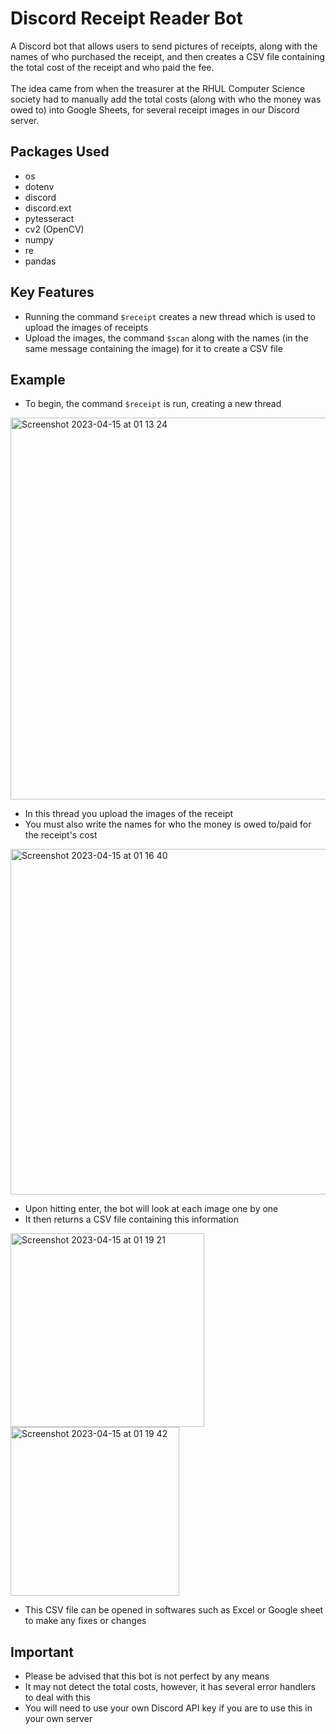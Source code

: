 # Discord Receipt Reader Bot
A Discord bot that allows users to send pictures of receipts, along with the names of who purchased the receipt, and then creates a CSV file containing the total cost of the receipt and who paid the fee. <br/> <br/>
The idea came from when the treasurer at the RHUL Computer Science society had to manually add the total costs (along with who the money was owed to) into Google Sheets, for several receipt images in our Discord server.

## Packages Used
- os
- dotenv
- discord
- discord.ext
- pytesseract
- cv2 (OpenCV)
- numpy
- re
- pandas

## Key Features
- Running the command `$receipt` creates a new thread which is used to upload the images of receipts
- Upload the images, the command `$scan` along with the names (in the same message containing the image) for it to create a CSV file

## Example
- To begin, the command `$receipt` is run, creating a new thread
<img width="611" alt="Screenshot 2023-04-15 at 01 13 24" src="https://user-images.githubusercontent.com/104798477/232173090-e094f0fd-ecd0-4dea-ad34-fca90b42fe74.png">

- In this thread you upload the images of the receipt
- You must also write the names for who the money is owed to/paid for the receipt's cost
<img width="553" alt="Screenshot 2023-04-15 at 01 16 40" src="https://user-images.githubusercontent.com/104798477/232173198-39ac1b43-a019-4d60-a511-a06268288325.png">

- Upon hitting enter, the bot will look at each image one by one
- It then returns a CSV file containing this information
<img width="310" alt="Screenshot 2023-04-15 at 01 19 21" src="https://user-images.githubusercontent.com/104798477/232173554-02aa6900-56c7-4ff4-9e17-520653752a4c.png">
<img width="270" alt="Screenshot 2023-04-15 at 01 19 42" src="https://user-images.githubusercontent.com/104798477/232173571-13227d0b-359c-43d2-a64e-0a52237ae350.png">

- This CSV file can be opened in softwares such as Excel or Google sheet to make any fixes or changes

## Important
- Please be advised that this bot is not perfect by any means
- It may not detect the total costs, however, it has several error handlers to deal with this
- You will need to use your own Discord API key if you are to use this in your own server
